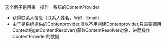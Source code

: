 这个例子是用来　操作　系统的ContentProvider
- 获得联系人信息（联系人姓名，号码，Email）
- 由于是系统提供的Contenprovider,所以不用创建Contenprovider,只需要调用Context的getContentResolver()获取ContentResolver对象，进而操作ContentProvider的数据
